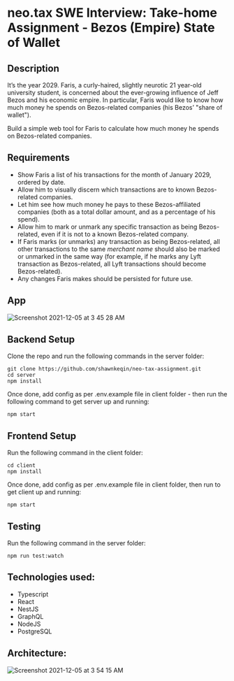 # neo.tax SWE Interview: Take-home Assignment - Bezos (Empire) State of Wallet

## Description

It’s the year 2029. Faris, a curly-haired, slightly neurotic 21 year-old university student, is concerned about the ever-growing influence of Jeff Bezos and his economic empire. In particular, Faris would like to know how much money he spends on Bezos-related companies (his Bezos’ "share of wallet").

Build a simple web tool for Faris to calculate how much money he spends on Bezos-related companies.

## Requirements

- Show Faris a list of his transactions for the month of January 2029, ordered by date.
- Allow him to visually discern which transactions are to known Bezos-related companies.
- Let him see how much money he pays to these Bezos-affiliated companies (both as a total dollar amount, and as a percentage of his spend).
- Allow him to mark or unmark any specific transaction as being Bezos-related, even if it is not to a known Bezos-related company.
- If Faris marks (or unmarks) any transaction as being Bezos-related, all other transactions to the same *merchant name* should also be marked or unmarked in the same way (for example, if he marks any Lyft transaction as Bezos-related, all Lyft transactions should become Bezos-related).
- Any changes Faris makes should be persisted for future use.

## App

![Screenshot 2021-12-05 at 3 45 28 AM](https://user-images.githubusercontent.com/44067954/144722639-972f4d7f-d4ad-4875-bb2c-13cd024139f3.png)


## Backend Setup 

Clone the repo and run the following commands in the server folder:

```
git clone https://github.com/shawnkeqin/neo-tax-assignment.git
cd server
npm install 
```

Once done, add config as per .env.example file in client folder - then run the following command to get server up and running:

```
npm start 
```

## Frontend Setup 

Run the following command in the client folder:

```
cd client
npm install 
```

Once done, add config as per .env.example file in client folder, then run to get client up and running: 

```
npm start 
```

## Testing

Run the following command in the server folder:

```
npm run test:watch 
```

## Technologies used:

- Typescript
- React
- NestJS
- GraphQL
- NodeJS
- PostgreSQL 

## Architecture: 

![Screenshot 2021-12-05 at 3 54 15 AM](https://user-images.githubusercontent.com/44067954/144722891-9354f13d-c8e4-4055-bfa4-adf6011e5090.png)


